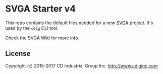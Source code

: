 # SVGA Starter v4
This repo contains the default files needed for a new [SVGA](https://github.com/cdig/svga) project.
It's used by the `cdig` CLI tool.

Check the [SVGA Wiki](https://github.com/cdig/svga/wiki) for more info.

## License
Copyright (c) 2015-2017 CD Industrial Group Inc. http://www.cdiginc.com
